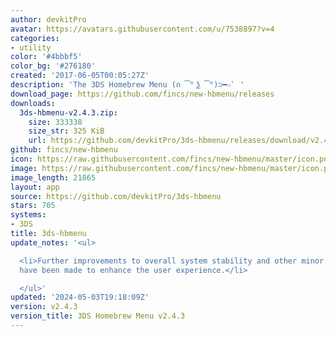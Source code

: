 ```yaml
---
author: devkitPro
avatar: https://avatars.githubusercontent.com/u/7538897?v=4
categories:
- utility
color: '#4bbbf5'
color_bg: '#276180'
created: '2017-06-05T00:05:27Z'
description: 'The 3DS Homebrew Menu (∩ ͡° ͜ʖ ͡°)⊃━☆ﾟ '
download_page: https://github.com/fincs/new-hbmenu/releases
downloads:
  3ds-hbmenu-v2.4.3.zip:
    size: 333338
    size_str: 325 KiB
    url: https://github.com/devkitPro/3ds-hbmenu/releases/download/v2.4.3/3ds-hbmenu-v2.4.3.zip
github: fincs/new-hbmenu
icon: https://raw.githubusercontent.com/fincs/new-hbmenu/master/icon.png
image: https://raw.githubusercontent.com/fincs/new-hbmenu/master/icon.png
image_length: 21865
layout: app
source: https://github.com/devkitPro/3ds-hbmenu
stars: 705
systems:
- 3DS
title: 3ds-hbmenu
update_notes: '<ul>

  <li>Further improvements to overall system stability and other minor adjustments
  have been made to enhance the user experience.</li>

  </ul>'
updated: '2024-05-03T19:18:09Z'
version: v2.4.3
version_title: 3DS Homebrew Menu v2.4.3
---
```


